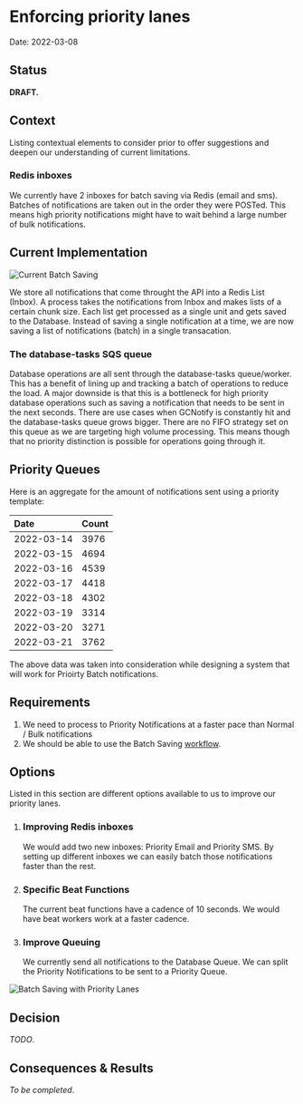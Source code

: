 # Enforcing priority lanes

Date: 2022-03-08

## Status

**DRAFT.**

## Context

Listing contextual elements to consider prior to offer suggestions and deepen our understanding of current limitations.

### Redis inboxes

We currently have 2 inboxes for batch saving via Redis (email and sms). Batches of notifications are taken out in the order they were POSTed. This means high priority notifications might have to wait behind a large number of bulk notifications.

## Current Implementation

![Current Batch Saving](https://user-images.githubusercontent.com/8869623/160944266-48cf19fb-ad07-411b-8f73-88616697f9a8.jpeg)

We store all notifications that come throught the API into a Redis List (Inbox). A process takes the notifications from Inbox and makes lists of a certain chunk size. Each list get processed as a single unit and gets saved to the Database. Instead of saving a single notification at a time, we are now saving a list of notifications (batch) in a single transacation.

### The database-tasks SQS queue

Database operations are all sent through the database-tasks queue/worker. This has a benefit of lining up and tracking a batch of operations to reduce the load. A major downside is that this is a bottleneck for high priority database operations such as saving a notification that needs to be sent in the next seconds. There are use cases when GCNotify is constantly hit and the database-tasks queue grows bigger. There are no FIFO strategy set on this queue as we are targeting high volume processing. This means though that no priority distinction is possible for operations going through it.

## Priority Queues
Here is an aggregate for the amount of notifications sent using a priority template:

| Date    | Count |
| :---        | :----   |
| 2022-03-14   | 3976     |
| 2022-03-15   | 4694      |
| 2022-03-16   | 4539     |
| 2022-03-17  | 4418     |
| 2022-03-18   | 4302     |
| 2022-03-19  | 3314     |
| 2022-03-20  | 3271     |
| 2022-03-21  | 3762     |

The above data was taken into consideration while designing a system that will work for Prioirty Batch notifications.

## Requirements

1. We need to process to Priority Notifications at a faster pace than Normal / Bulk notifications
2. We should be able to use the Batch Saving [workflow](https://github.com/cds-snc/notification-adr/blob/main/records/2021-09-27.batch-celery-save.md).

## Options

Listed in this section are different options available to us to improve our priority lanes.

1. ### Improving Redis inboxes
   We would add two new inboxes: Priority Email and Priority SMS. By setting up different inboxes we can easily batch those notifications faster than the rest.

2. ### Specific Beat Functions
   The current beat functions have a cadence of 10 seconds. We would have beat workers work at a faster cadence.

3. ### Improve Queuing
   We currently send all notifications to the Database Queue. We can split the Priority Notifications to be sent to a Priority Queue.

![Batch Saving with Priority Lanes](https://user-images.githubusercontent.com/8869623/160944323-93665287-3733-4ab0-b6fb-218aa0b196c2.jpeg)

## Decision

_TODO_.

## Consequences & Results

_To be completed_.
